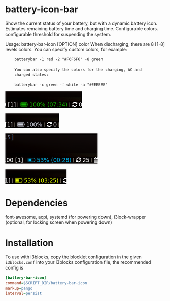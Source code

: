 # battery-icon-bar 

Show the current status of your battery, but with a dynamic battery icon.
Estimates remaining battery time and charging time.
Configurable colors. configurable threshold for suspending the system.

Usage: battery-bar-icon [OPTION] color
        When discharging, there are 8 [1-8] levels colors.
        You can specify custom colors, for example:

        batterybar -1 red -2 "#F6F6F6" -8 green

        You can also specify the colors for the charging, AC and
        charged states:

        batterybar -c green -f white -a "#EEEEEE"


![](full.png)

![](ac.png)

![](charging.png)

![](unplugged.png)


# Dependencies

font-awesome, acpi, systemd (for powering down), i3lock-wrapper (optional, for locking screen when powering down)

# Installation

To use with i3blocks, copy the blocklet configuration in the given `i3blocks.conf` into your i3blocks configuration file, the recommended config is

```INI
[battery-bar-icon]
command=$SCRIPT_DIR/battery-bar-icon
markup=pango
interval=persist
```
